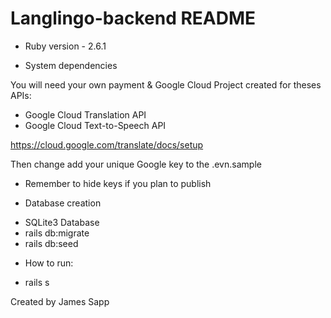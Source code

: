 # Langlingo-backend README

* Ruby version - 2.6.1

* System dependencies

You will need your own payment & Google Cloud Project created for theses APIs: 
- Google Cloud Translation API
- Google Cloud Text-to-Speech API

https://cloud.google.com/translate/docs/setup

Then change add your unique Google key to the .evn.sample
- Remember to hide keys if you plan to publish

* Database creation 

- SQLite3 Database
- rails db:migrate
- rails db:seed

* How to run:
- rails s

Created by James Sapp
